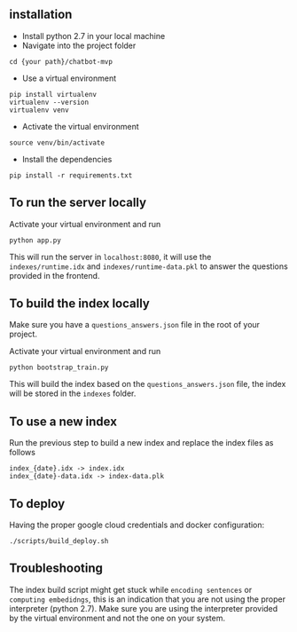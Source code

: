 ## installation

- Install python 2.7 in your local machine
- Navigate into the project folder

```
cd {your path}/chatbot-mvp
```

- Use a virtual environment

```
pip install virtualenv
virtualenv --version
virtualenv venv
```

- Activate the virtual environment

```
source venv/bin/activate
```

- Install the dependencies

```
pip install -r requirements.txt
```

## To run the server locally

Activate your virtual environment and run

```
python app.py
```

This will run the server in `localhost:8080`, it will use the `indexes/runtime.idx` and `indexes/runtime-data.pkl` to answer the questions provided in the frontend.

## To build the index locally

Make sure you have a `questions_answers.json` file in the root of your project.

Activate your virtual environment and run

```
python bootstrap_train.py
```

This will build the index based on the `questions_answers.json` file, the index will be stored in the `indexes` folder.

## To use a new index

Run the previous step to build a new index and replace the index files as follows

```
index_{date}.idx -> index.idx
index_{date}-data.idx -> index-data.plk
```

## To deploy

Having the proper google cloud credentials and docker configuration:

```
./scripts/build_deploy.sh
```

## Troubleshooting

The index build script might get stuck while `encoding sentences` or `computing embedidngs`, this is an indication that you are not using the proper interpreter (python 2.7). Make sure you are using the interpreter provided by the virtual environment and not the one on your system.
